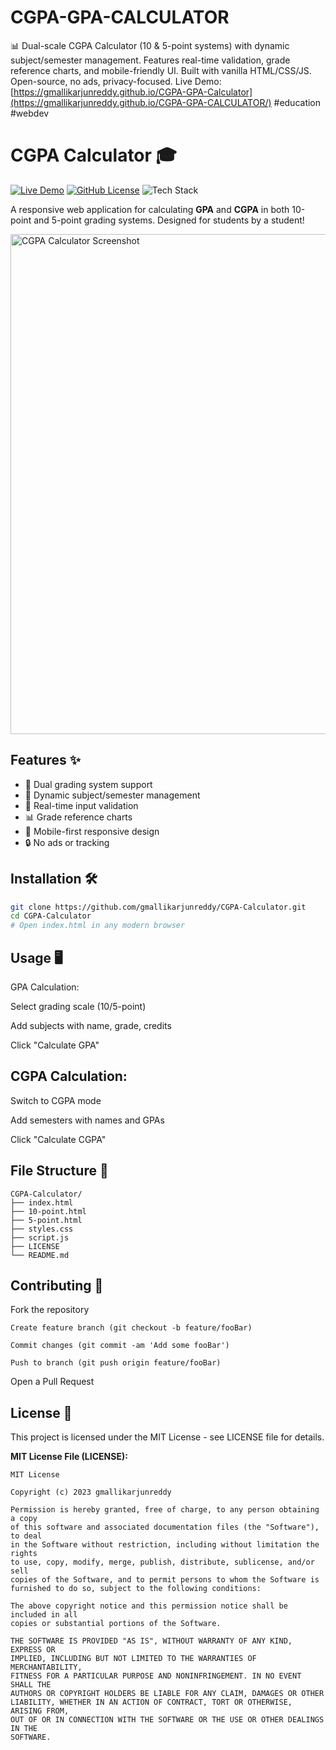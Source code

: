 # CGPA-GPA-CALCULATOR
📊 Dual-scale CGPA Calculator (10 &amp; 5-point systems) with dynamic subject/semester management. Features real-time validation, grade reference charts, and mobile-friendly UI. Built with vanilla HTML/CSS/JS. Open-source, no ads, privacy-focused. Live Demo: [https://gmallikarjunreddy.github.io/CGPA-GPA-Calculator](https://gmallikarjunreddy.github.io/CGPA-GPA-CALCULATOR/) #education #webdev


# CGPA Calculator 🎓

[![Live Demo](https://img.shields.io/badge/Demo-Live%20Calculator-brightgreen)](https://gmallikarjunreddy.github.io/CGPA-Calculator)
[![GitHub License](https://img.shields.io/badge/License-MIT-blue.svg)](LICENSE)
![Tech Stack](https://img.shields.io/badge/HTML-CSS-JS-orange)

A responsive web application for calculating **GPA** and **CGPA** in both 10-point and 5-point grading systems. Designed for students by a student!

<img src="screenshot.png" alt="CGPA Calculator Screenshot" width="800"> <!-- Add actual screenshot -->

## Features ✨
- 🔄 Dual grading system support
- 📝 Dynamic subject/semester management
- 🚦 Real-time input validation
- 📊 Grade reference charts
- 📱 Mobile-first responsive design
- 🔒 No ads or tracking

## Installation 🛠️
```bash
git clone https://github.com/gmallikarjunreddy/CGPA-Calculator.git
cd CGPA-Calculator
# Open index.html in any modern browser
```

## Usage 🖥️
GPA Calculation:

Select grading scale (10/5-point)

Add subjects with name, grade, credits

Click "Calculate GPA"

## CGPA Calculation:

Switch to CGPA mode

Add semesters with names and GPAs

Click "Calculate CGPA"

## File Structure 📂
```
CGPA-Calculator/
├── index.html
├── 10-point.html
├── 5-point.html
├── styles.css
├── script.js
├── LICENSE
└── README.md
```

## Contributing 🤝
Fork the repository
```
Create feature branch (git checkout -b feature/fooBar)

Commit changes (git commit -am 'Add some fooBar')

Push to branch (git push origin feature/fooBar)
```
Open a Pull Request

## License 📄
This project is licensed under the MIT License - see LICENSE file for details.


**MIT License File (LICENSE):**
```text
MIT License

Copyright (c) 2023 gmallikarjunreddy

Permission is hereby granted, free of charge, to any person obtaining a copy
of this software and associated documentation files (the "Software"), to deal
in the Software without restriction, including without limitation the rights
to use, copy, modify, merge, publish, distribute, sublicense, and/or sell
copies of the Software, and to permit persons to whom the Software is
furnished to do so, subject to the following conditions:

The above copyright notice and this permission notice shall be included in all
copies or substantial portions of the Software.

THE SOFTWARE IS PROVIDED "AS IS", WITHOUT WARRANTY OF ANY KIND, EXPRESS OR
IMPLIED, INCLUDING BUT NOT LIMITED TO THE WARRANTIES OF MERCHANTABILITY,
FITNESS FOR A PARTICULAR PURPOSE AND NONINFRINGEMENT. IN NO EVENT SHALL THE
AUTHORS OR COPYRIGHT HOLDERS BE LIABLE FOR ANY CLAIM, DAMAGES OR OTHER
LIABILITY, WHETHER IN AN ACTION OF CONTRACT, TORT OR OTHERWISE, ARISING FROM,
OUT OF OR IN CONNECTION WITH THE SOFTWARE OR THE USE OR OTHER DEALINGS IN THE
SOFTWARE.
